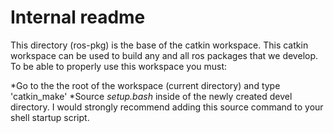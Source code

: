 Internal readme
===============

This directory (ros-pkg) is the base of the catkin workspace. This catkin workspace can be used to build any and all ros packages that we develop. To be able to properly use this workspace you must:

*Go to the the root of the workspace (current directory) and type 'catkin_make'
*Source *setup.bash* inside of the newly created devel directory. I would strongly recommend adding this source command to your shell startup script.
